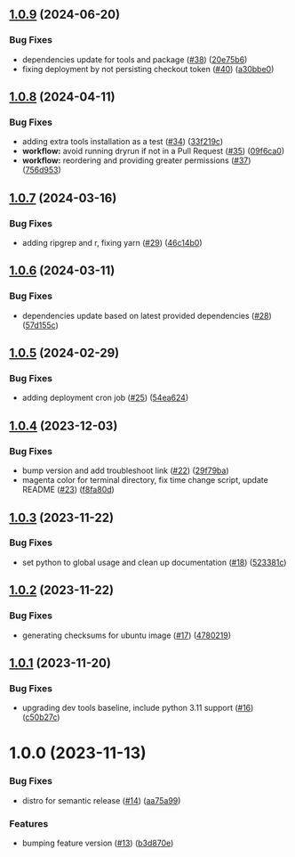 ## [1.0.9](https://github.com/cdcent/ocio-wsl/compare/1.0.8...1.0.9) (2024-06-20)


### Bug Fixes

* dependencies update for tools and package ([#38](https://github.com/cdcent/ocio-wsl/issues/38)) ([20e75b6](https://github.com/cdcent/ocio-wsl/commit/20e75b61993e64e5f3dd3341250b4072e5a8a420))
* fixing deployment by not persisting checkout token ([#40](https://github.com/cdcent/ocio-wsl/issues/40)) ([a30bbe0](https://github.com/cdcent/ocio-wsl/commit/a30bbe09f7509920c70b0c5a74428958d8749340))

## [1.0.8](https://github.com/cdcent/ocio-wsl/compare/1.0.7...1.0.8) (2024-04-11)


### Bug Fixes

* adding extra tools installation as a test ([#34](https://github.com/cdcent/ocio-wsl/issues/34)) ([33f219c](https://github.com/cdcent/ocio-wsl/commit/33f219c43e32fa1a289d674c8ed44da0f2421091))
* **workflow:** avoid running dryrun if not in a Pull Request ([#35](https://github.com/cdcent/ocio-wsl/issues/35)) ([09f6ca0](https://github.com/cdcent/ocio-wsl/commit/09f6ca03fe35aed422f3e57fdd006ba62f503fae))
* **workflow:** reordering and providing greater permissions ([#37](https://github.com/cdcent/ocio-wsl/issues/37)) ([756d953](https://github.com/cdcent/ocio-wsl/commit/756d953a986639ba7c831b702b0703543aa96b66))

## [1.0.7](https://github.com/cdcent/ocio-wsl/compare/1.0.6...1.0.7) (2024-03-16)


### Bug Fixes

* adding ripgrep and r, fixing yarn ([#29](https://github.com/cdcent/ocio-wsl/issues/29)) ([46c14b0](https://github.com/cdcent/ocio-wsl/commit/46c14b0e90d47ae5bf2d9e8e0a1c0d84fbb4a6bb))

## [1.0.6](https://github.com/cdcent/ocio-wsl/compare/1.0.5...1.0.6) (2024-03-11)


### Bug Fixes

* dependencies update based on latest provided dependencies ([#28](https://github.com/cdcent/ocio-wsl/issues/28)) ([57d155c](https://github.com/cdcent/ocio-wsl/commit/57d155c454813645edf5eab07c95d71b696e8eed))

## [1.0.5](https://github.com/cdcent/ocio-wsl/compare/1.0.4...1.0.5) (2024-02-29)


### Bug Fixes

* adding deployment cron job ([#25](https://github.com/cdcent/ocio-wsl/issues/25)) ([54ea624](https://github.com/cdcent/ocio-wsl/commit/54ea624d5f306140df94b1e2d28c745fc978890e))

## [1.0.4](https://github.com/cdcent/ocio-wsl/compare/1.0.3...1.0.4) (2023-12-03)


### Bug Fixes

* bump version and add troubleshoot link ([#22](https://github.com/cdcent/ocio-wsl/issues/22)) ([29f79ba](https://github.com/cdcent/ocio-wsl/commit/29f79ba31c56f8d749f0a241922be1893b70c8fd))
* magenta color for terminal directory, fix time change script, update README ([#23](https://github.com/cdcent/ocio-wsl/issues/23)) ([f8fa80d](https://github.com/cdcent/ocio-wsl/commit/f8fa80d84245b44c8857b9cf3869c7da29916a86))

## [1.0.3](https://github.com/cdcent/ocio-wsl/compare/1.0.2...1.0.3) (2023-11-22)


### Bug Fixes

* set python to global usage and clean up documentation ([#18](https://github.com/cdcent/ocio-wsl/issues/18)) ([523381c](https://github.com/cdcent/ocio-wsl/commit/523381c288d23805900a44e209a2f341d2d0e286))

## [1.0.2](https://github.com/cdcent/ocio-wsl/compare/1.0.1...1.0.2) (2023-11-22)


### Bug Fixes

* generating checksums for ubuntu image ([#17](https://github.com/cdcent/ocio-wsl/issues/17)) ([4780219](https://github.com/cdcent/ocio-wsl/commit/47802190f735789486fd5a1421ed0e9e7c891ac2))

## [1.0.1](https://github.com/cdcent/ocio-wsl/compare/1.0.0...1.0.1) (2023-11-20)


### Bug Fixes

* upgrading dev tools baseline, include python 3.11 support ([#16](https://github.com/cdcent/ocio-wsl/issues/16)) ([c50b27c](https://github.com/cdcent/ocio-wsl/commit/c50b27c8b9b129553a3a9eb397487832259203a4))

# 1.0.0 (2023-11-13)


### Bug Fixes

* distro for semantic release ([#14](https://github.com/cdcent/ocio-wsl/issues/14)) ([aa75a99](https://github.com/cdcent/ocio-wsl/commit/aa75a99aec08f2b508fb4456e3f96801836f0a4d))


### Features

* bumping feature version ([#13](https://github.com/cdcent/ocio-wsl/issues/13)) ([b3d870e](https://github.com/cdcent/ocio-wsl/commit/b3d870e267e0899bfd63804a8ce157a0c3e438ef))
